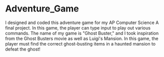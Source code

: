 # Adventure_Game
I designed and coded this adventure game for my AP Computer Science A final project. In this game, the player can type input to play out
various commands. The name of my game is "Ghost Buster," and I took inspiration from the Ghost Busters movie as well as Luigi's Mansion. In this game,
the player must find the correct ghost-busting items in a haunted mansion to defeat the ghost! 
